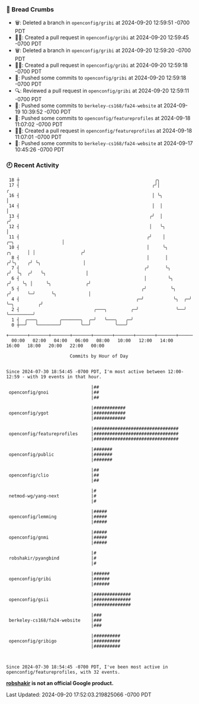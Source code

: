 ### 🍞 Bread Crumbs

 * 🗑: Deleted a branch in `openconfig/gribi` at 2024-09-20 12:59:51 -0700 PDT
 * ✍🏼: Created a pull request in `openconfig/gribi` at 2024-09-20 12:59:45 -0700 PDT
 * 🗑: Deleted a branch in `openconfig/gribi` at 2024-09-20 12:59:20 -0700 PDT
 * ✍🏼: Created a pull request in `openconfig/gribi` at 2024-09-20 12:59:18 -0700 PDT
 * 🚢: Pushed some commits to `openconfig/gribi` at 2024-09-20 12:59:18 -0700 PDT
 * 🔍: Reviewed a pull request in  `openconfig/gribi` at 2024-09-20 12:59:11 -0700 PDT
 * 🚢: Pushed some commits to `berkeley-cs168/fa24-website` at 2024-09-19 10:39:52 -0700 PDT
 * 🚢: Pushed some commits to `openconfig/featureprofiles` at 2024-09-18 11:07:02 -0700 PDT
 * ✍🏼: Created a pull request in `openconfig/featureprofiles` at 2024-09-18 11:07:01 -0700 PDT
 * 🚢: Pushed some commits to `berkeley-cs168/fa24-website` at 2024-09-17 10:45:26 -0700 PDT

### 🕘 Recent Activity
```
 18 ┼                                                   ╭╮
 17 ┤                                                  ╭╯│                                             ╭
 16 ┤                                                  │ ╰╮                                            │
 14 ┤                                                  │  │                                            │
 13 ┤                                                 ╭╯  │                                           ╭╯
 12 ┤                                                 │   ╰╮                                          │
 11 ┤                                                ╭╯    │                     ╭─╮                  │
 10 ┤                                                │     ╰╮            ╭╮      │ │                 ╭╯
  8 ┤                                                │      │           ╭╯╰╮    ╭╯ ╰╮                │
  7 ┤                                               ╭╯      ╰╮         ╭╯  ╰╮  ╭╯   ╰╮               │
  6 ┤                                               │        ╰╮       ╭╯    ╰╮ │     ╰╮             ╭╯
  5 ┤                                              ╭╯         ╰╮     ╭╯      ╰─╯      ╰╮            │
  4 ┤                                            ╭─╯           ╰╮  ╭─╯                 ╰─╮         ╭╯
  2 ┤                            ╭───╮         ╭─╯              ╰──╯                     ╰─────────╯
  1 ┤  ╭───╮        ╭───────╮  ╭─╯   ╰───╮   ╭─╯
  0 ┼──╯   ╰────────╯       ╰──╯         ╰───╯
    +───────+───────+───────+───────+───────+───────+───────+───────+───────+───────+───────+───────+────
  00:00   02:00   04:00   06:00   08:00   10:00   12:00   14:00   16:00   18:00   20:00   22:00   00:00   

						Commits by Hour of Day


Since 2024-07-30 18:54:45 -0700 PDT, I'm most active between 12:00-12:59 - with 19 events in that hour.

```



```
                                |##
 openconfig/gnoi                |##
                                |##

                                |############
 openconfig/ygot                |############
                                |############

                                |################################
 openconfig/featureprofiles     |################################
                                |################################

                                |#######
 openconfig/public              |#######
                                |#######

                                |##
 openconfig/clio                |##
                                |##

                                |#
 netmod-wg/yang-next            |#
                                |#

                                |#####
 openconfig/lemming             |#####
                                |#####

                                |#####
 openconfig/gnmi                |#####
                                |#####

                                |#
 robshakir/pyangbind            |#
                                |#

                                |######
 openconfig/gribi               |######
                                |######

                                |##############
 openconfig/gsii                |##############
                                |##############

                                |###
 berkeley-cs168/fa24-website    |###
                                |###

                                |##########
 openconfig/gribigo             |##########
                                |##########



Since 2024-07-30 18:54:45 -0700 PDT, I've been most active in openconfig/featureprofiles, with 32 events.

```
**[robshakir](mailto:robjs@google.com) is not an official Google product.**  


Last Updated: 2024-09-20 17:52:03.219825066 -0700 PDT
